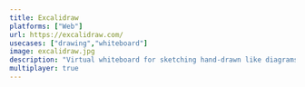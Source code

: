 ```yaml
---
title: Excalidraw
platforms: ["Web"]
url: https://excalidraw.com/
usecases: ["drawing","whiteboard"]
image: excalidraw.jpg
description: "Virtual whiteboard for sketching hand-drawn like diagrams.  Collaborative and end-to-end encrypted."
multiplayer: true
---
```

